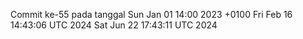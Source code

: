 Commit ke-55 pada tanggal Sun Jan 01 14:00 2023 +0100
Fri Feb 16 14:43:06 UTC 2024
Sat Jun 22 17:43:11 UTC 2024
